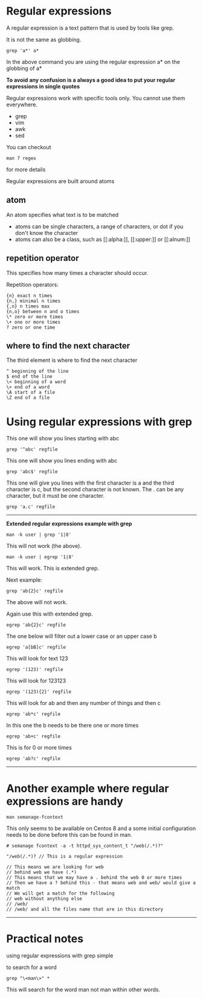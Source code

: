 # Regular expressions

A regular expression is a text pattern that is used by tools like grep.

It is not the same as globbing.

	grep 'a*' a*

In the above command you are using the regular expression a\* on the globbing of a\*

**To avoid any confusion is a always a good idea to put your regular expressions in single quotes**

Regular expressions work with specific tools only. You cannot use them everywhere.

* grep
* vim
* awk
* sed

You can checkout 

	man 7 regex

for more details

Regular expressions are built around atoms

## atom

An atom specifies what text is to be matched

* atoms can be single characters, a range of characters, or dot if you don't know the character
* atoms can also be a class, such as [[:alpha:]], [[:upper:]] or [[:alnum:]]

## repetition operator

This specifies how many times a character should occur.

Repetition operators:

	{n} exact n times
	{n,} minimal n times
	{,n} n times max
	{n,o} between n and o times
	\* zero or more times
	\+ one or more times
	? zero or one time

## where to find the next character

The third element is where to find the next character

	^ beginning of the line
	$ end of the line
	\< beginning of a word
	\> end of a word
	\A start of a file
	\Z end of a file

# Using regular expressions with grep

This one will show you lines starting with abc

	grep '^abc' regfile

This one will show you lines ending with abc

	grep 'abc$' regfile

This one will give you lines with the first character is a and the third character is c, but the second character is not known.
The . can be any character, but it must be one character.

	grep 'a.c' regfile

---
**Extended regular expressions example with grep**

	man -k user | grep '1|8'

This will not work (the above).

	man -k user | egrep '1|8'

This will work. This is extended grep.

Next example:

	grep 'ab{2}c' regfile

The above will not work.

Again use this with extended grep.

	egrep 'ab{2}c' regfile

The one below will filter out a lower case or an upper case b

	egrep 'a[bB]c' regfile

This will look for text 123

	egrep '(123)' regfile

This will look for 123123

	egrep '(123){2}' regfile

This will look for ab and then any number of things and then c

	egrep 'ab*c' regfile

In this one the b needs to be there one or more times

	egrep 'ab+c' regfile

This is for 0 or more times

	egrep 'ab?c' regfile

---

# Another example where regular expressions are handy

	man semanage-fcontext

This only seems to be available on Centos 8 and a some initial configuration needs to be done before this can be found in man.

	# semanage fcontext -a -t httpd_sys_content_t "/web(/.*)?"

	"/web(/.*)? // This is a regular expression

	// This means we are looking for web
	// behind web we have (.*) 
	// This means that we may have a . behind the web 0 or more times
	// Then we have a ? behind this - that means web and web/ would give a match
	// We will get a match for the following
	// web without anything else
	// /web/
	// /web/ and all the files name that are in this directory

---

# Practical notes

using regular expressions with grep simple

to search for a word

    grep "\<man\>" *

This will search for the word man not man within other words.
